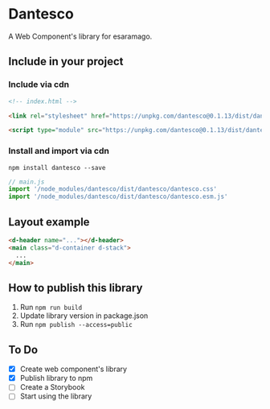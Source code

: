 # Dantesco
A Web Component's library for esaramago.

## Include in your project

### Include via cdn
```html
<!-- index.html -->

<link rel="stylesheet" href="https://unpkg.com/dantesco@0.1.13/dist/dantesco/dantesco.css">

<script type="module" src="https://unpkg.com/dantesco@0.1.13/dist/dantesco/dantesco.esm.js"></script>
```

### Install and import via cdn
```
npm install dantesco --save
```

```js
// main.js
import '/node_modules/dantesco/dist/dantesco/dantesco.css'
import '/node_modules/dantesco/dist/dantesco/dantesco.esm.js'
```

## Layout example
```html
<d-header name="..."></d-header>
<main class="d-container d-stack">
  ...
</main>
```

## How to publish this library
1. Run `npm run build`
2. Update library version in package.json
3. Run `npm publish --access=public`

## To Do
- [x] Create web component's library
- [x] Publish library to npm
- [ ] Create a Storybook 
- [ ] Start using the library